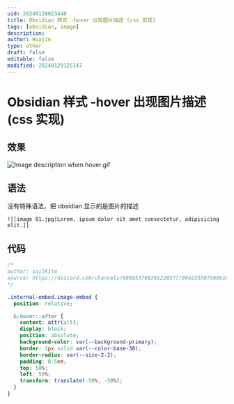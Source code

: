 ```yaml
---
uid: 20240128023446
title: Obsidian 样式 -hover 出现图片描述 (css 实现)
tags: [obsidian, image]
description: 
author: Huajin
type: other
draft: false
editable: false
modified: 20240129125147
---
```


# Obsidian 样式 -hover 出现图片描述 (css 实现)

## 效果

![Image description when hover.gif](https://cdn.pkmer.cn/images/Image%20description%20when%20hover.gif!pkmer)

## 语法

没有特殊语法，把 obsidian 显示的是图片的描述

```
![[image 01.jpg|Lorem, ipsum dolor sit amet consectetur, adipisicing elit.]]
```

## 代码

```css
/*
author: sailKite
source: https://discord.com/channels/686053708261228577/694233507500916796/1169731141813674075
*/

.internal-embed.image-embed {
  position: relative;

  &:hover::after {
    content: attr(alt);
    display: block;
    position: absolute;
    background-color: var(--background-primary);
    border: 1px solid var(--color-base-30);
    border-radius: var(--size-2-2);
    padding: 0.5em;
    top: 50%;
    left: 50%;
    transform: translate(-50%, -50%);
  }
}
```